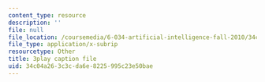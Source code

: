 ```yaml
---
content_type: resource
description: ''
file: null
file_location: /coursemedia/6-034-artificial-intelligence-fall-2010/34c04a263c3cda6e8225995c23e50bae_j1H3jAAGlEA.srt
file_type: application/x-subrip
resourcetype: Other
title: 3play caption file
uid: 34c04a26-3c3c-da6e-8225-995c23e50bae
---
```

